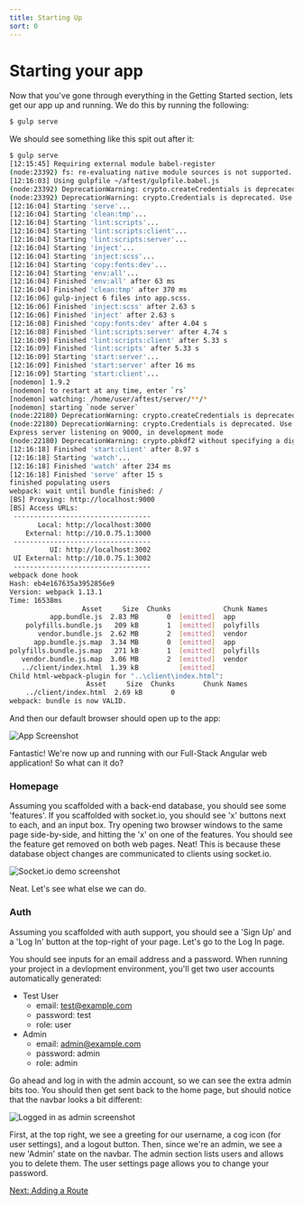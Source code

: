```yaml
---
title: Starting Up
sort: 0
---
```


# Starting your app

Now that you've gone through everything in the Getting Started section, lets get our app up and running. We do this by running the following:

```bash
$ gulp serve
```

We should see something like this spit out after it:

```bash
$ gulp serve
[12:15:45] Requiring external module babel-register
(node:23392) fs: re-evaluating native module sources is not supported. If you are using the graceful-fs module, please update it to a more recent version.
[12:16:03] Using gulpfile ~/aftest/gulpfile.babel.js
(node:23392) DeprecationWarning: crypto.createCredentials is deprecated. Use tls.createSecureContext instead.
(node:23392) DeprecationWarning: crypto.Credentials is deprecated. Use tls.SecureContext instead.
[12:16:04] Starting 'serve'...
[12:16:04] Starting 'clean:tmp'...
[12:16:04] Starting 'lint:scripts'...
[12:16:04] Starting 'lint:scripts:client'...
[12:16:04] Starting 'lint:scripts:server'...
[12:16:04] Starting 'inject'...
[12:16:04] Starting 'inject:scss'...
[12:16:04] Starting 'copy:fonts:dev'...
[12:16:04] Starting 'env:all'...
[12:16:04] Finished 'env:all' after 63 ms
[12:16:04] Finished 'clean:tmp' after 370 ms
[12:16:06] gulp-inject 6 files into app.scss.
[12:16:06] Finished 'inject:scss' after 2.63 s
[12:16:06] Finished 'inject' after 2.63 s
[12:16:08] Finished 'copy:fonts:dev' after 4.04 s
[12:16:08] Finished 'lint:scripts:server' after 4.74 s
[12:16:09] Finished 'lint:scripts:client' after 5.33 s
[12:16:09] Finished 'lint:scripts' after 5.33 s
[12:16:09] Starting 'start:server'...
[12:16:09] Finished 'start:server' after 16 ms
[12:16:09] Starting 'start:client'...
[nodemon] 1.9.2
[nodemon] to restart at any time, enter `rs`
[nodemon] watching: /home/user/aftest/server/**/*
[nodemon] starting `node server`
(node:22180) DeprecationWarning: crypto.createCredentials is deprecated. Use tls.createSecureContext instead.
(node:22180) DeprecationWarning: crypto.Credentials is deprecated. Use tls.SecureContext instead.
Express server listening on 9000, in development mode
(node:22180) DeprecationWarning: crypto.pbkdf2 without specifying a digest is deprecated. Please specify a digest
[12:16:18] Finished 'start:client' after 8.97 s
[12:16:18] Starting 'watch'...
[12:16:18] Finished 'watch' after 234 ms
[12:16:18] Finished 'serve' after 15 s
finished populating users
webpack: wait until bundle finished: /
[BS] Proxying: http://localhost:9000
[BS] Access URLs:
 ----------------------------------
       Local: http://localhost:3000
    External: http://10.0.75.1:3000
 ----------------------------------
          UI: http://localhost:3002
 UI External: http://10.0.75.1:3002
 ----------------------------------
webpack done hook
Hash: eb4e167635a3952856e9
Version: webpack 1.13.1
Time: 16538ms
                  Asset     Size  Chunks             Chunk Names
          app.bundle.js  2.83 MB       0  [emitted]  app
    polyfills.bundle.js   209 kB       1  [emitted]  polyfills
       vendor.bundle.js  2.62 MB       2  [emitted]  vendor
      app.bundle.js.map  3.34 MB       0  [emitted]  app
polyfills.bundle.js.map   271 kB       1  [emitted]  polyfills
   vendor.bundle.js.map  3.06 MB       2  [emitted]  vendor
   ../client/index.html  1.39 kB          [emitted]
Child html-webpack-plugin for "..\client\index.html":
                   Asset     Size  Chunks       Chunk Names
    ../client/index.html  2.69 kB       0
webpack: bundle is now VALID.
```

And then our default browser should open up to the app:


<img src="../assets/afs-screenshot.png" alt="App Screenshot">


Fantastic! We're now up and running with our Full-Stack Angular web application! So what can it do?

### Homepage

Assuming you scaffolded with a back-end database, you should see some 'features'. If you scaffolded with socket.io, you should see 'x' buttons next to each, and an input box. Try opening two browser windows to the same page side-by-side, and hitting the 'x' on one of the features. You should see the feature get removed on both web pages. Neat! This is because these database object changes are communicated to clients using socket.io.


<img src="../assets/socket.io-demo.gif" alt="Socket.io demo screenshot">


Neat. Let's see what else we can do.

### Auth

Assuming you scaffolded with auth support, you should see a 'Sign Up' and a 'Log In' button at the top-right of your page. Let's go to the Log In page.

You should see inputs for an email address and a password. When running your project in a devlopment environment, you'll get two user accounts automatically generated:

 * Test User
   * email: test@example.com
   * password: test
   * role: user
 * Admin
   * email: admin@example.com
   * password: admin
   * role: admin

Go ahead and log in with the admin account, so we can see the extra admin bits too. You should then get sent back to the home page, but should notice that the navbar looks a bit different:

<img src="../assets/logged-in.jpg" alt="Logged in as admin screenshot">


First, at the top right, we see a greeting for our username, a cog icon (for user settings), and a logout button. Then, since we're an admin, we see a new 'Admin' state on the navbar. The admin section lists users and allows you to delete them. The user settings page allows you to change your password.

[Next: Adding a Route](01_Adding_a_Route)
